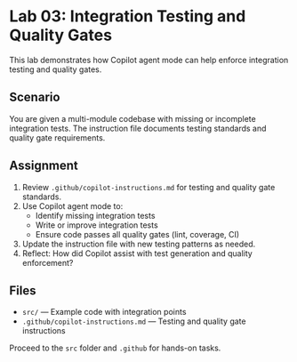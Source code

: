 # Lab 03: Integration Testing and Quality Gates

This lab demonstrates how Copilot agent mode can help enforce integration testing and quality gates.

## Scenario

You are given a multi-module codebase with missing or incomplete integration tests. The instruction file documents testing standards and quality gate requirements.

## Assignment

1. Review `.github/copilot-instructions.md` for testing and quality gate standards.
2. Use Copilot agent mode to:
   - Identify missing integration tests
   - Write or improve integration tests
   - Ensure code passes all quality gates (lint, coverage, CI)
3. Update the instruction file with new testing patterns as needed.
4. Reflect: How did Copilot assist with test generation and quality enforcement?

## Files

- `src/` — Example code with integration points
- `.github/copilot-instructions.md` — Testing and quality gate instructions

Proceed to the `src` folder and `.github` for hands-on tasks.
